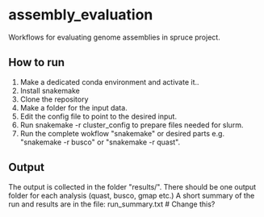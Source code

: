 # assembly_evaluation
Workflows for evaluating genome assemblies in spruce project.

## How to run

1. Make a dedicated conda environment and activate it..
2. Install snakemake 
3. Clone the repository
4. Make a folder for the input data.
5. Edit the config file to point to the desired input.
6. Run snakemake -r cluster_config to prepare files needed for slurm.
7. Run the complete wokflow "snakemake" or desired parts e.g. "snakemake -r busco" or "snakemake -r quast".

## Output

The output is collected in the folder "results/".
There should be one output folder for each analysis (quast, busco, gmap etc.)
A short summary of the run and results are in the file: run_summary.txt # Change this?






